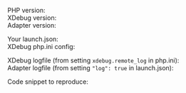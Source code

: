 PHP version:  
XDebug version:  
Adapter version:

Your launch.json:  
XDebug php.ini config:

XDebug logfile (from setting `xdebug.remote_log` in php.ini):  
Adapter logfile (from setting `"log": true` in launch.json):

Code snippet to reproduce:

```php

```
